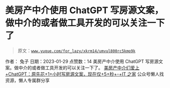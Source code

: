 # 美房产中介使用 ChatGPT 写房源文案，做中介的或者做工具开发的可以关注一下了

> 原文：[`www.yuque.com/for_lazy/xkrm14/umvul800rc5kmp9k`](https://www.yuque.com/for_lazy/xkrm14/umvul800rc5kmp9k)

<ne-p id="u521cdfab" data-lake-id="u521cdfab"><ne-text id="u09805ee8">作者： 兔子</ne-text></ne-p> <ne-p id="u67c2b512" data-lake-id="u67c2b512"><ne-text id="ub993e19d">日期：2023-01-29</ne-text></ne-p> <ne-p id="ue72fbae1" data-lake-id="ue72fbae1"><ne-text id="ue637f41e">点赞数：</ne-text><ne-text id="u05aa2d13" ne-bold="true">14</ne-text></ne-p> <ne-hole id="u78f510e8" data-lake-id="u78f510e8"><ne-card data-card-name="hr" data-card-type="block" id="oJT5F" data-event-boundary="card"><ne-p id="ue5caeb2d" data-lake-id="ue5caeb2d"><ne-text id="u162a7029">美房产中介使用 ChatGPT 写房源文案。做中介的或者做工具开发的可以关注一下了。</ne-text> [<ne-text id="u714c7481">美房产中介们爱上+ChatGPT：原先花+1+小时写房源文案，现在仅+5+秒+-+IT 之家</ne-text>](https://www.ithome.com/0/669/854.htm)</ne-p> <ne-hole id="ue83c99b0" data-lake-id="ue83c99b0"><ne-card data-card-name="hr" data-card-type="block" id="uIzYJ" data-event-boundary="card"><ne-p id="u084b0e66" data-lake-id="u084b0e66"><ne-text id="u8507fdec">公众号懒人找资源，懒人专属群分享</ne-text></ne-p></ne-card></ne-hole></ne-card></ne-hole>